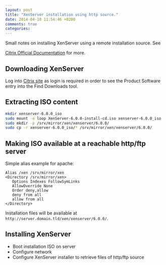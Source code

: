```yaml
---
layout: post
title: "XenServer installation using http source."
date: 2014-04-18 11:54:46 +0200
comments: true
categories: 
---
```


Small notes on installing XenServer using a remote installation source.
See

[Citrix Official Documentation](http://support.citrix.com/proddocs/topic/xenserver/xs-wrapper.html)
for more.

## Downloading XenServer

Log into [Citrix site](https://www.citrix.com) as login is required in
order to see the Product Software entry into the Find Downloads tool.

## Extracting ISO content

``` sh
mkdir xenserver-6.0.0_iso
sudo mount -o loop XenServer-6.0.0-install-cd.iso xenserver-6.0.0_iso
sudo mkdir -p /srv/mirror/xen/xenserver/6.0.0/
sudo cp -r xenserver-6.0.0_iso/* /srv/mirror/xen/xenserver/6.0.0/
```

## Making ISO available at a reachable http/ftp server

Simple alias example for apache:

```
Alias /xen /srv/mirror/xen
<Directory /srv/mirror/xen>
   Options Indexes FollowSymLinks
   AllowOverride None
   Order deny,allow
   deny from all
   allow from all
</Directory>
```

Installation files will be available at ```http://server.domain.tld/xen/xenserver/6.0.0/```.

## Installing XenServer

* Boot installation ISO on server
* Configure network
* Configure XenServer installer to retrieve files of http/ftp source
